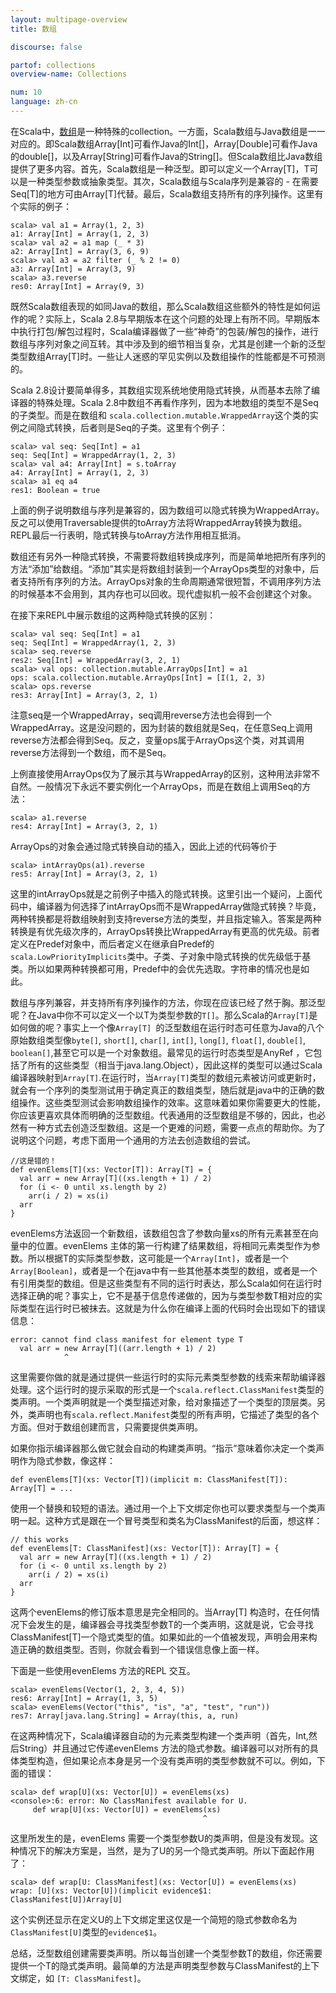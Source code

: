 ```yaml
---
layout: multipage-overview
title: 数组

discourse: false

partof: collections
overview-name: Collections

num: 10
language: zh-cn
---
```


在Scala中，[数组](http://www.scala-lang.org/api/2.10.0/scala/Array.html)是一种特殊的collection。一方面，Scala数组与Java数组是一一对应的。即Scala数组Array[Int]可看作Java的Int[]，Array[Double]可看作Java的double[]，以及Array[String]可看作Java的String[]。但Scala数组比Java数组提供了更多内容。首先，Scala数组是一种泛型。即可以定义一个Array[T]，T可以是一种类型参数或抽象类型。其次，Scala数组与Scala序列是兼容的 - 在需要Seq[T]的地方可由Array[T]代替。最后，Scala数组支持所有的序列操作。这里有个实际的例子：

    scala> val a1 = Array(1, 2, 3)
    a1: Array[Int] = Array(1, 2, 3)
    scala> val a2 = a1 map (_ * 3)
    a2: Array[Int] = Array(3, 6, 9)
    scala> val a3 = a2 filter (_ % 2 != 0)
    a3: Array[Int] = Array(3, 9)
    scala> a3.reverse
    res0: Array[Int] = Array(9, 3)

既然Scala数组表现的如同Java的数组，那么Scala数组这些额外的特性是如何运作的呢？实际上，Scala 2.8与早期版本在这个问题的处理上有所不同。早期版本中执行打包/解包过程时，Scala编译器做了一些“神奇”的包装/解包的操作，进行数组与序列对象之间互转。其中涉及到的细节相当复杂，尤其是创建一个新的泛型类型数组Array[T]时。一些让人迷惑的罕见实例以及数组操作的性能都是不可预测的。

Scala 2.8设计要简单得多，其数组实现系统地使用隐式转换，从而基本去除了编译器的特殊处理。Scala 2.8中数组不再看作序列，因为本地数组的类型不是Seq的子类型。而是在数组和 `scala.collection.mutable.WrappedArray`这个类的实例之间隐式转换，后者则是Seq的子类。这里有个例子：

    scala> val seq: Seq[Int] = a1
    seq: Seq[Int] = WrappedArray(1, 2, 3)
    scala> val a4: Array[Int] = s.toArray
    a4: Array[Int] = Array(1, 2, 3)
    scala> a1 eq a4
    res1: Boolean = true

上面的例子说明数组与序列是兼容的，因为数组可以隐式转换为WrappedArray。反之可以使用Traversable提供的toArray方法将WrappedArray转换为数组。REPL最后一行表明，隐式转换与toArray方法作用相互抵消。

数组还有另外一种隐式转换，不需要将数组转换成序列，而是简单地把所有序列的方法“添加”给数组。“添加”其实是将数组封装到一个ArrayOps类型的对象中，后者支持所有序列的方法。ArrayOps对象的生命周期通常很短暂，不调用序列方法的时候基本不会用到，其内存也可以回收。现代虚拟机一般不会创建这个对象。

在接下来REPL中展示数组的这两种隐式转换的区别：

    scala> val seq: Seq[Int] = a1
    seq: Seq[Int] = WrappedArray(1, 2, 3)
    scala> seq.reverse
    res2: Seq[Int] = WrappedArray(3, 2, 1)
    scala> val ops: collection.mutable.ArrayOps[Int] = a1
    ops: scala.collection.mutable.ArrayOps[Int] = [I(1, 2, 3)
    scala> ops.reverse
    res3: Array[Int] = Array(3, 2, 1)

注意seq是一个WrappedArray，seq调用reverse方法也会得到一个WrappedArray。这是没问题的，因为封装的数组就是Seq，在任意Seq上调用reverse方法都会得到Seq。反之，变量ops属于ArrayOps这个类，对其调用reverse方法得到一个数组，而不是Seq。

上例直接使用ArrayOps仅为了展示其与WrappedArray的区别，这种用法非常不自然。一般情况下永远不要实例化一个ArrayOps，而是在数组上调用Seq的方法：

    scala> a1.reverse
    res4: Array[Int] = Array(3, 2, 1)

ArrayOps的对象会通过隐式转换自动的插入，因此上述的代码等价于

    scala> intArrayOps(a1).reverse
    res5: Array[Int] = Array(3, 2, 1)

这里的intArrayOps就是之前例子中插入的隐式转换。这里引出一个疑问，上面代码中，编译器为何选择了intArrayOps而不是WrappedArray做隐式转换？毕竟，两种转换都是将数组映射到支持reverse方法的类型，并且指定输入。答案是两种转换是有优先级次序的，ArrayOps转换比WrappedArray有更高的优先级。前者定义在Predef对象中，而后者定义在继承自Predef的`scala.LowPriorityImplicits`类中。子类、子对象中隐式转换的优先级低于基类。所以如果两种转换都可用，Predef中的会优先选取。字符串的情况也是如此。

数组与序列兼容，并支持所有序列操作的方法，你现在应该已经了然于胸。那泛型呢？在Java中你不可以定义一个以T为类型参数的`T[]`。那么Scala的`Array[T]`是如何做的呢？事实上一个像`Array[T] `的泛型数组在运行时态可任意为Java的八个原始数组类型像`byte[]`, `short[]`, `char[]`, `int[]`, `long[]`, `float[]`, `double[]`, `boolean[]`,甚至它可以是一个对象数组。最常见的运行时态类型是AnyRef ，它包括了所有的这些类型（相当于java.lang.Object），因此这样的类型可以通过Scala编译器映射到`Array[T]`.在运行时，当`Array[T]`类型的数组元素被访问或更新时，就会有一个序列的类型测试用于确定真正的数组类型，随后就是java中的正确的数组操作。这些类型测试会影响数组操作的效率。这意味着如果你需要更大的性能，你应该更喜欢具体而明确的泛型数组。代表通用的泛型数组是不够的，因此，也必然有一种方式去创造泛型数组。这是一个更难的问题，需要一点点的帮助你。为了说明这个问题，考虑下面用一个通用的方法去创造数组的尝试。

    //这是错的！
    def evenElems[T](xs: Vector[T]): Array[T] = {
      val arr = new Array[T]((xs.length + 1) / 2)
      for (i <- 0 until xs.length by 2)
        arr(i / 2) = xs(i)
      arr
    }

evenElems方法返回一个新数组，该数组包含了参数向量xs的所有元素甚至在向量中的位置。evenElems 主体的第一行构建了结果数组，将相同元素类型作为参数。所以根据T的实际类型参数，这可能是一个`Array[Int]`，或者是一个`Array[Boolean]`，或者是一个在java中有一些其他基本类型的数组，或者是一个有引用类型的数组。但是这些类型有不同的运行时表达，那么Scala如何在运行时选择正确的呢？事实上，它不是基于信息传递做的，因为与类型参数T相对应的实际类型在运行时已被抹去。这就是为什么你在编译上面的代码时会出现如下的错误信息：

    error: cannot find class manifest for element type T
      val arr = new Array[T]((arr.length + 1) / 2)
                ^

这里需要你做的就是通过提供一些运行时的实际元素类型参数的线索来帮助编译器处理。这个运行时的提示采取的形式是一个`scala.reflect.ClassManifest`类型的类声明。一个类声明就是一个类型描述对象，给对象描述了一个类型的顶层类。另外，类声明也有`scala.reflect.Manifest`类型的所有声明，它描述了类型的各个方面。但对于数组创建而言，只需要提供类声明。

如果你指示编译器那么做它就会自动的构建类声明。“指示”意味着你决定一个类声明作为隐式参数，像这样：

    def evenElems[T](xs: Vector[T])(implicit m: ClassManifest[T]): Array[T] = ...

使用一个替换和较短的语法。通过用一个上下文绑定你也可以要求类型与一个类声明一起。这种方式是跟在一个冒号类型和类名为ClassManifest的后面，想这样：

    // this works
    def evenElems[T: ClassManifest](xs: Vector[T]): Array[T] = {
      val arr = new Array[T]((xs.length + 1) / 2)
      for (i <- 0 until xs.length by 2)
        arr(i / 2) = xs(i)
      arr
    }

这两个evenElems的修订版本意思是完全相同的。当Array[T] 构造时，在任何情况下会发生的是，编译器会寻找类型参数T的一个类声明，这就是说，它会寻找ClassManifest[T]一个隐式类型的值。如果如此的一个值被发现，声明会用来构造正确的数组类型。否则，你就会看到一个错误信息像上面一样。

下面是一些使用evenElems 方法的REPL 交互。

    scala> evenElems(Vector(1, 2, 3, 4, 5))
    res6: Array[Int] = Array(1, 3, 5)
    scala> evenElems(Vector("this", "is", "a", "test", "run"))
    res7: Array[java.lang.String] = Array(this, a, run)

在这两种情况下，Scala编译器自动的为元素类型构建一个类声明（首先，Int,然后String）并且通过它传递evenElems 方法的隐式参数。编译器可以对所有的具体类型构造，但如果论点本身是另一个没有类声明的类型参数就不可以。例如，下面的错误：

    scala> def wrap[U](xs: Vector[U]) = evenElems(xs)
    <console>:6: error: No ClassManifest available for U.
         def wrap[U](xs: Vector[U]) = evenElems(xs)
                                               ^

这里所发生的是，evenElems 需要一个类型参数U的类声明，但是没有发现。这种情况下的解决方案是，当然，是为了U的另一个隐式类声明。所以下面起作用了：

    scala> def wrap[U: ClassManifest](xs: Vector[U]) = evenElems(xs)
    wrap: [U](xs: Vector[U])(implicit evidence$1: ClassManifest[U])Array[U]

这个实例还显示在定义U的上下文绑定里这仅是一个简短的隐式参数命名为`ClassManifest[U]`类型的`evidence$1`。

总结，泛型数组创建需要类声明。所以每当创建一个类型参数T的数组，你还需要提供一个T的隐式类声明。最简单的方法是声明类型参数与ClassManifest的上下文绑定，如 `[T: ClassManifest]`。
